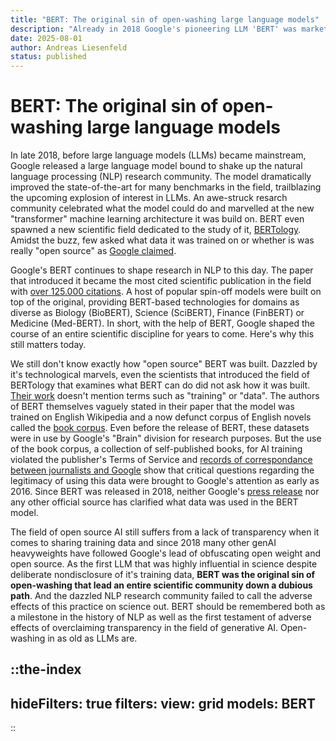 ```yaml
--- 
title: "BERT: The original sin of open-washing large language models"
description: "Already in 2018 Google's pioneering LLM 'BERT' was marketed as open source, leading an entire field down a dubious path."
date: 2025-08-01
author: Andreas Liesenfeld
status: published
---
```


# BERT: The original sin of open-washing large language models
<author :author="author"></author>
<date :date="date"></date>

In late 2018, before large language models (LLMs) became mainstream, Google released a large language model bound to shake up the natural language processing (NLP) research community. 
The model dramatically improved the state-of-the-art for many benchmarks in the field, trailblazing the upcoming explosion of interest in LLMs. 
An awe-struck resarch community celebrated what the model could do and marvelled at the new "transformer" machine learning architecture it was build on.
BERT even spawned a new scientific field dedicated to the study of it, [BERTology](https://aclanthology.org/2020.tacl-1.54/). 
Amidst the buzz, few asked what data it was trained on or whether is was really "open source" as [Google claimed](https://research.google/blog/open-sourcing-bert-state-of-the-art-pre-training-for-natural-language-processing/).

Google's BERT continues to shape research in NLP to this day. 
The paper that introduced it became the most cited scientific publication in the field with [over 125.000 citations](https://aclanthology.org/N19-1423/). 
A host of popular spin-off models were built on top of the original, providing BERT-based technologies for domains as diverse as Biology (BioBERT), Science (SciBERT), Finance (FinBERT) or Medicine (Med-BERT). 
In short, with the help of BERT, Google shaped the course of an entire scientific discipline for years to come. 
Here's why this still matters today. 

We still don't know exactly how "open source" BERT was built. 
Dazzled by it's technological marvels, even the scientists that introduced the field of BERTology that examines what BERT can do did not ask how it was built. 
[Their work](https://aclanthology.org/2020.tacl-1.54/) doesn't mention terms such as "training" or "data". 
The authors of BERT themselves vaguely stated in their paper that the model was trained on English Wikipedia and a now defunct corpus of English novels called the [book corpus](https://en.wikipedia.org/wiki/BookCorpus). 
Even before the release of BERT, these datasets were in use by Google's "Brain" division for research purposes. But the use of the book corpus, a collection of self-published books, for AI training violated the publisher's Terms of Service and [records of correspondance between journalists and Google](https://www.theguardian.com/books/2016/sep/28/google-swallows-11000-novels-to-improve-ais-conversation#comments) show that critical questions regarding the legitimacy of using this data were brought to Google's attention as early as 2016.
Since BERT was released in 2018, neither Google's [press release](https://research.google/blog/open-sourcing-bert-state-of-the-art-pre-training-for-natural-language-processing/) nor any other official source has clarified what data was used in the BERT model.

The field of open source AI still suffers from a lack of transparency when it comes to sharing training data and since 2018 many other genAI heavyweights have followed Google's lead of obfuscating open weight and open source. As the first LLM that was highly influential in science despite deliberate nondisclosure of it's training data, **BERT was the original sin of open-washing that lead an entire scientific community down a dubious path**. 
And the dazzled NLP research community failed to call the adverse effects of this practice on science out. 
BERT should be remembered both as a milestone in the history of NLP as well as the first testament of adverse effects of overclaiming transparency in the field of generative AI. 
Open-washing in as old as LLMs are.


::the-index
---
hideFilters: true
filters: 
  view: grid
  models: BERT
---
::
